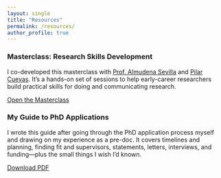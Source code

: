 ```yaml
---
layout: single
title: "Resources"
permalink: /resources/
author_profile: true
---
```


<div class="card">
  <h3>Masterclass: Research Skills Development</h3>
  <p>
    I co-developed this masterclass with <a href="https://www.lse.ac.uk/social-policy/people/academic-staff/almudena-sevilla" target="_blank" rel="noopener">Prof. Almudena Sevilla</a> and
    <a href="https://sites.google.com/view/pilarcuevas" target="_blank" rel="noopener">Pilar Cuevas</a>. It’s a hands-on set of sessions to help early-career researchers build practical skills for doing and communicating research.
  </p>
  <div class="btn-row">
    <a href="https://www.lse.ac.uk/social-policy/research/research-clusters/wispprh/research-skills-development-program" target="_blank" rel="noopener">Open the Masterclass</a>
  </div>
</div>

<div class="card">
  <h3>My Guide to PhD Applications</h3>
  <p>
    I wrote this guide after going through the PhD application process myself and drawing on my experience as a pre-doc. It covers timelines and planning, finding fit and supervisors, statements, letters, interviews, and funding—plus the small things I wish I’d known.
  </p>
  <div class="btn-row">
    <a href="/files
/Guide_PhD_Applications.pdf" target="_blank" rel="noopener">Download PDF</a>
  </div>
</div>

</div>
